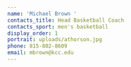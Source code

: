 ```yaml
---
name: 'Michael Brown '
contacts_title: Head Basketball Coach
contacts_sport: men's basketball
display_order: 1
portrait: uploads/athorson.jpg
phone: 815‑802‑8609
email: mbrown@kcc.edu
---
```


